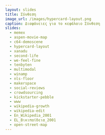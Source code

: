 ```yaml
---
layout: slides
title: Σύνθεση
image_url: /images/hypercard-layout.png
caption: Διαφάνειες για το κεφάλαιο Σύνθεση
slides:
  - memex
  - aspen-movie-map
  - c64-demoscene
  - hypercard-layout
  - xanadu
  - second-life
  - we-feel-fine
  - tenbyten
  - multimodal
  - winamp
  - nls-floor
  - makerspace
  - social-reviews
  - crowdsourcing
  - kickstarter-pebble
  - www
  - wikipedia-growth
  - wikipedia-edit
  - En_Wikipedia_2001
  - EL_Βικιπαίδεια_2001
  - open-street-map
---
```


